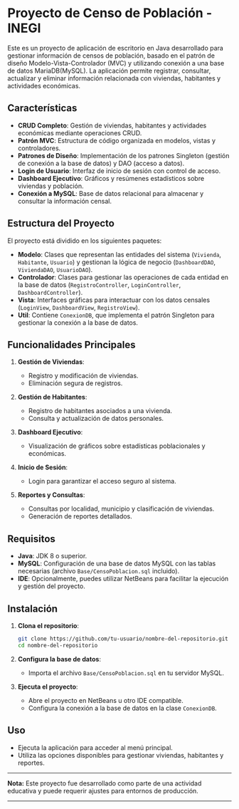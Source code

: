 # Proyecto de Censo de Población - INEGI

Este es un proyecto de aplicación de escritorio en Java desarrollado para gestionar información de censos de población, basado en el patrón de diseño Modelo-Vista-Controlador (MVC) y utilizando conexión a una base de datos MariaDB(MySQL). La aplicación permite registrar, consultar, actualizar y eliminar información relacionada con viviendas, habitantes y actividades económicas.

## Características

- **CRUD Completo**: Gestión de viviendas, habitantes y actividades económicas mediante operaciones CRUD.
- **Patrón MVC**: Estructura de código organizada en modelos, vistas y controladores.
- **Patrones de Diseño**: Implementación de los patrones Singleton (gestión de conexión a la base de datos) y DAO (acceso a datos).
- **Login de Usuario**: Interfaz de inicio de sesión con control de acceso.
- **Dashboard Ejecutivo**: Gráficos y resúmenes estadísticos sobre viviendas y población.
- **Conexión a MySQL**: Base de datos relacional para almacenar y consultar la información censal.

## Estructura del Proyecto

El proyecto está dividido en los siguientes paquetes:

- **Modelo**: Clases que representan las entidades del sistema (`Vivienda`, `Habitante`, `Usuario`) y gestionan la lógica de negocio (`DashboardDAO`, `ViviendaDAO`, `UsuarioDAO`).
- **Controlador**: Clases para gestionar las operaciones de cada entidad en la base de datos (`RegistroController`, `LoginController`, `DashboardController`).
- **Vista**: Interfaces gráficas para interactuar con los datos censales (`LoginView`, `DashboardView`, `RegistroView`).
- **Util**: Contiene `ConexionDB`, que implementa el patrón Singleton para gestionar la conexión a la base de datos.

## Funcionalidades Principales

1. **Gestión de Viviendas**:
   - Registro y modificación de viviendas.
   - Eliminación segura de registros.

2. **Gestión de Habitantes**:
   - Registro de habitantes asociados a una vivienda.
   - Consulta y actualización de datos personales.

3. **Dashboard Ejecutivo**:
   - Visualización de gráficos sobre estadísticas poblacionales y económicas.

4. **Inicio de Sesión**:
   - Login para garantizar el acceso seguro al sistema.

5. **Reportes y Consultas**:
   - Consultas por localidad, municipio y clasificación de viviendas.
   - Generación de reportes detallados.

## Requisitos

- **Java**: JDK 8 o superior.
- **MySQL**: Configuración de una base de datos MySQL con las tablas necesarias (archivo `Base/CensoPoblacion.sql` incluido).
- **IDE**: Opcionalmente, puedes utilizar NetBeans para facilitar la ejecución y gestión del proyecto.

## Instalación

1. **Clona el repositorio**:

   ```bash
   git clone https://github.com/tu-usuario/nombre-del-repositorio.git
   cd nombre-del-repositorio
   ```

2. **Configura la base de datos**:
   - Importa el archivo `Base/CensoPoblacion.sql` en tu servidor MySQL.

3. **Ejecuta el proyecto**:
   - Abre el proyecto en NetBeans u otro IDE compatible.
   - Configura la conexión a la base de datos en la clase `ConexionDB`.

## Uso

- Ejecuta la aplicación para acceder al menú principal.
- Utiliza las opciones disponibles para gestionar viviendas, habitantes y reportes.

---

**Nota:** Este proyecto fue desarrollado como parte de una actividad educativa y puede requerir ajustes para entornos de producción.

--- 
